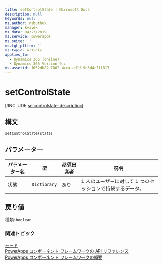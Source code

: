 ```yaml
---
title: setControlState | Microsoft Docs
description: null
keywords: null
ms.author: nabuthuk
manager: kvivek
ms.date: 04/23/2019
ms.service: powerapps
ms.suite: ''
ms.tgt_pltfrm: ''
ms.topic: article
applies_to:
  - Dynamics 365 (online)
  - Dynamics 365 Version 9.x
ms.assetid: 1052db82-7002-44ca-ad1f-9d3d4c311817
---
```


# <a name="setcontrolstate"></a>setControlState

[!INCLUDE [setcontrolstate-description](includes/setcontrolstate-description.md)]

## <a name="syntax"></a>構文

`setControlState(state)`

## <a name="parameters"></a>パラメーター

| パラメーター名|型|必須出席者|説明|
| ------------- |----|--------|-----------|
|状態|`Dictionary`|あり|1 人のユーザーに対して 1 つのセッションで持続するデータ。|

## <a name="return-value"></a>戻り値

種類: `boolean`


### <a name="related-topics"></a>関連トピック

[モード](../mode.md)<br/>
[PowerApps コンポーネント フレームワークの API リファレンス](../../reference/index.md)<br/>
[PowerApps コンポーネント フレームワークの概要](../../overview.md)